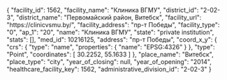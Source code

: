 {
    "facility_id": 1562,
    "facility_name": "Клиника ВГМУ",
    "district_id": "2-02-3",
    "district_name": "Первомайский район, Витебск",
    "facility_url": "https:\/\/clinicvsmu.by\/",
    "facility_address": "пр-т Победы",
    "facility_type": "0",
    "ap_1": "20",
    "name": "Клиника ВГМУ",
    "state": "private institution",
    "stats": [],
    "med_id": 10216125,
    "address": "пр-т Победы",
    "coord_x_y": {
        "crs": {
            "type": "name",
            "properties": {
                "name": "EPSG:4326"
            }
        },
        "type": "Point",
        "coordinates": [
            30.2252,
            55.1633
        ]
    },
    "place_name": "Витебск",
    "place_type": "city",
    "year_of_closing": null,
    "year_of_opening": "2014",
    "healthcare_facility_key": 1562,
    "administrative_division_id": "2-02-3"
}